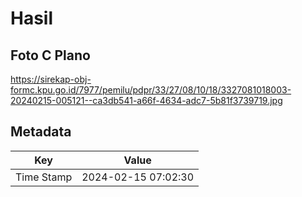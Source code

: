# Hasil

## Foto C Plano

https://sirekap-obj-formc.kpu.go.id/7977/pemilu/pdpr/33/27/08/10/18/3327081018003-20240215-005121--ca3db541-a66f-4634-adc7-5b81f3739719.jpg


## Metadata

| Key        | Value               |
| ---------- | ------------------- |
| Time Stamp | 2024-02-15 07:02:30 |



